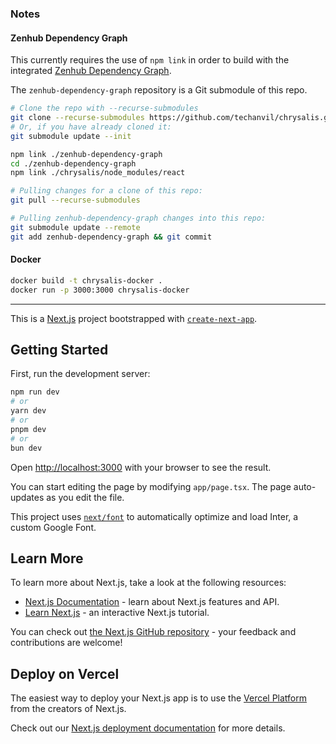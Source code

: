 ### Notes

#### Zenhub Dependency Graph

This currently requires the use of `npm link` in order to build with the integrated [Zenhub Dependency Graph](https://github.com/techanvil/zenhub-dependency-graph/).

The `zenhub-dependency-graph` repository is a Git submodule of this repo.

```sh
# Clone the repo with --recurse-submodules
git clone --recurse-submodules https://github.com/techanvil/chrysalis.git
# Or, if you have already cloned it:
git submodule update --init

npm link ./zenhub-dependency-graph
cd ./zenhub-dependency-graph
npm link ./chrysalis/node_modules/react

# Pulling changes for a clone of this repo:
git pull --recurse-submodules

# Pulling zenhub-dependency-graph changes into this repo:
git submodule update --remote
git add zenhub-dependency-graph && git commit
```

#### Docker

```sh
docker build -t chrysalis-docker .
docker run -p 3000:3000 chrysalis-docker
```

---

This is a [Next.js](https://nextjs.org/) project bootstrapped with [`create-next-app`](https://github.com/vercel/next.js/tree/canary/packages/create-next-app).

## Getting Started

First, run the development server:

```bash
npm run dev
# or
yarn dev
# or
pnpm dev
# or
bun dev
```

Open [http://localhost:3000](http://localhost:3000) with your browser to see the result.

You can start editing the page by modifying `app/page.tsx`. The page auto-updates as you edit the file.

This project uses [`next/font`](https://nextjs.org/docs/basic-features/font-optimization) to automatically optimize and load Inter, a custom Google Font.

## Learn More

To learn more about Next.js, take a look at the following resources:

- [Next.js Documentation](https://nextjs.org/docs) - learn about Next.js features and API.
- [Learn Next.js](https://nextjs.org/learn) - an interactive Next.js tutorial.

You can check out [the Next.js GitHub repository](https://github.com/vercel/next.js/) - your feedback and contributions are welcome!

## Deploy on Vercel

The easiest way to deploy your Next.js app is to use the [Vercel Platform](https://vercel.com/new?utm_medium=default-template&filter=next.js&utm_source=create-next-app&utm_campaign=create-next-app-readme) from the creators of Next.js.

Check out our [Next.js deployment documentation](https://nextjs.org/docs/deployment) for more details.
